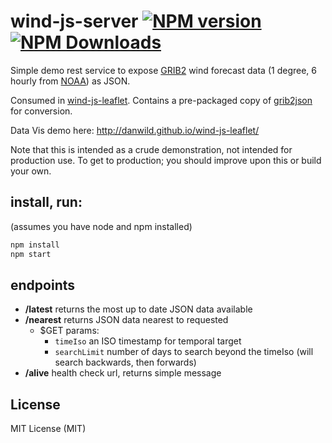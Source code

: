 # wind-js-server [![NPM version][npm-image]][npm-url] [![NPM Downloads][npm-downloads-image]][npm-url]

Simple demo rest service to expose [GRIB2](http://en.wikipedia.org/wiki/GRIB) wind forecast data 
(1 degree, 6 hourly from [NOAA](http://nomads.ncep.noaa.gov/)) as JSON. <br/>

Consumed in [wind-js-leaflet](https://github.com/danwild/wind-js-leaflet).
Contains a pre-packaged copy of [grib2json](https://github.com/cambecc/grib2json) for conversion.

Data Vis demo here: http://danwild.github.io/wind-js-leaflet/

Note that this is intended as a crude demonstration, not intended for production use.
To get to production; you should improve upon this or build your own.

## install, run:

(assumes you have node and npm installed)

```bash
npm install
npm start
```

## endpoints
- **/latest** returns the most up to date JSON data available
- **/nearest** returns JSON data nearest to requested
	- $GET params:
		- `timeIso` an ISO timestamp for temporal target
		- `searchLimit` number of days to search beyond the timeIso (will search backwards, then forwards)
- **/alive** health check url, returns simple message

## License
MIT License (MIT)

[npm-image]: https://badge.fury.io/js/wind-js-server.svg
[npm-url]: https://www.npmjs.com/package/wind-js-server
[npm-downloads-image]: https://img.shields.io/npm/dt/wind-js-server.svg